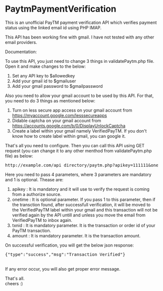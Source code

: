 # PaytmPaymentVerification
This is an unofficial PayTM payment verification API which verifies payment status using the linked email id using PHP IMAP.

This API has been working fine with gmail. I have not tested with any other email providers.

Documentation:

To use this API, you just need to change 3 things in validatePaytm.php file. Open it and make changes to the below:

1. Set any API key to $allowedkey
2. Add your gmail id to $gmailuser
3. Add your gmail password to $gmailpassword

Also you need to allow your gmail account to be used by this API. For that, you need to do 3 things as mentioned below:

1. Turn on less secure app access on your gmail account from https://myaccount.google.com/lesssecureapps
2. Didable captcha on your gmail account from https://accounts.google.com/b/0/DisplayUnlockCaptcha
3. Create a label within your gmail namely VerifiedPayTM. If you don't know how to create label within gmail, you can google it.

That's all you need to configure. Then you can call this API using GET request (you can change it to any other menthod from validatePaytm.php file) as below:
<pre>
http://example.com/api_directory/paytm.php?apikey=111111&onetime=0&txnid=202101092123480099&amount=1402
</pre>
Here you need to pass 4 parameters, where 3 parameters are mandatory and 1 is optional.
Thease are:
1. apikey : It is mandatory and it will use to verify the request is coming from a authorize source.
2. onetime : It is optional parameter. If you pass 1 to this parameter, then if the transction found, after successfull verification, it will be moved to the VerifiedPayTM label within your gmail and this transaction will not be verified again by the API untill and unless you move the email from VerifiedPayTM to inbox again.
3. txnid : It is mandatory parameter. It is the transaction or order id of your PayTM transaction.
4. amount : It is mandatory parameter. It is the transaction amount.

On successful verification, you will get the below json response:
<br>
<pre>{"type":"success","msg":"Transaction Verified"}</pre>
<br>
If any error occur, you will also get proper error message.

That's all.<br>
cheers :)
